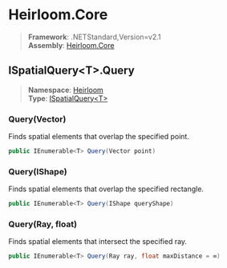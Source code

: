 # Heirloom.Core

> **Framework**: .NETStandard,Version=v2.1  
> **Assembly**: [Heirloom.Core][0]  

## ISpatialQuery\<T>.Query

> **Namespace**: [Heirloom][0]  
> **Type**: [ISpatialQuery\<T>][1]  

### Query(Vector)

Finds spatial elements that overlap the specified point.

```cs
public IEnumerable<T> Query(Vector point)
```

### Query(IShape)

Finds spatial elements that overlap the specified rectangle.

```cs
public IEnumerable<T> Query(IShape queryShape)
```

### Query(Ray, float)

Finds spatial elements that intersect the specified ray.

```cs
public IEnumerable<T> Query(Ray ray, float maxDistance = ∞)
```

[0]: ../../../Heirloom.Core.md
[1]: ../ISpatialQuery[T].md
